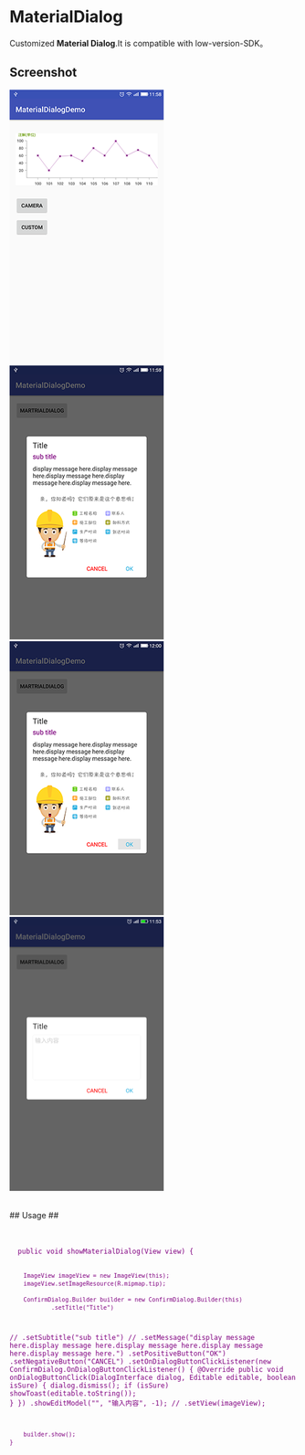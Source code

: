 # MaterialDialog #

Customized **Material Dialog**.It is compatible with low-version-SDK。

## Screenshot ##
![](https://github.com/JustinRoom/MaterialDialogDemo/blob/master/screenshot/device-2016-10-11-115816.png)
![](https://github.com/JustinRoom/MaterialDialogDemo/blob/master/screenshot/device-2016-10-11-115953.png)
![](https://github.com/JustinRoom/MaterialDialogDemo/blob/master/screenshot/device-2016-10-11-120035.png)
![](https://github.com/JustinRoom/MaterialDialogDemo/blob/master/screenshot/device-2016-10-12-115304.png)

<br>
## Usage ##
<pre><code>
<font color="#800080">
  public void showMaterialDialog(View view) {

        ImageView imageView = new ImageView(this);
        imageView.setImageResource(R.mipmap.tip);

        ConfirmDialog.Builder builder = new ConfirmDialog.Builder(this)
                .setTitle("Title")
//                .setSubtitle("sub title")
//                .setMessage("display message here.display message here.display message here.display message here.display message here.")
                .setPositiveButton("OK")
                .setNegativeButton("CANCEL")
                .setOnDialogButtonClickListener(new ConfirmDialog.OnDialogButtonClickListener() {
                    @Override
                    public void onDialogButtonClick(DialogInterface dialog, Editable editable, boolean isSure) {
                        dialog.dismiss();
                        if (isSure)
                            showToast(editable.toString());
                    }
                })
                .showEditModel("", "输入内容", -1);
//                .setView(imageView);

        builder.show();
    }
</font>
</code></pre>
